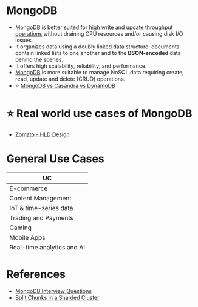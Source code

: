 
# MongoDB
- [MongoDB](https://www.mongodb.com/) is better suited for [high write and update throughput operations](../../../7_Scalability/Throughput.md) without draining CPU resources and/or causing disk I/O issues. 
- It organizes data using a doubly linked data structure: documents contain linked lists to one another and to the **BSON-encoded** data behind the scenes.
- It offers high scalability, reliability, and performance.
- [MongoDB]() is more suitable to manage NoSQL data requiring create, read, update and delete (CRUD) operations.
- :star: [MongoDB vs Casandra vs DynamoDB](../../DynamoDBVsMongoDBVsCasandra.md)

# :star: Real world use cases of MongoDB
- [Zomato - HLD Design](../../../0_HLDUseCasesProblems/FoodOrderingZomatoSwiggy/Readme.md)

# General Use Cases

| UC                         |
|----------------------------|
| E-commerce                 |
| Content Management         |
| IoT & time-series data     |
| Trading and Payments       |
| Gaming                     |
| Mobile Apps                |
| Real-time analytics and AI |

# References
- [MongoDB Interview Questions](https://www.interviewbit.com/mongodb-interview-questions/)
- [Split Chunks in a Sharded Cluster](https://www.mongodb.com/docs/manual/tutorial/split-chunks-in-sharded-cluster/)